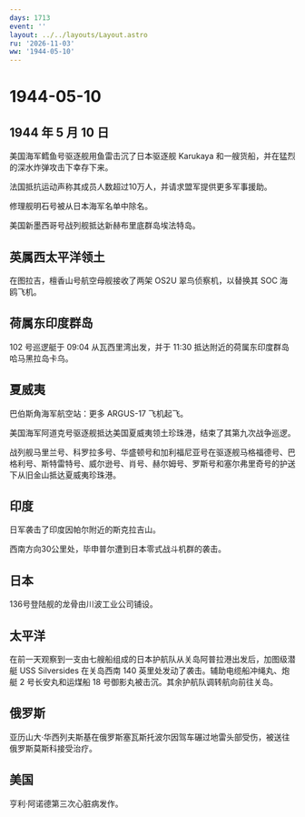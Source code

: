 ```yaml
---
days: 1713
event: ''
layout: ../../layouts/Layout.astro
ru: '2026-11-03'
ww: '1944-05-10'
---
```


# 1944-05-10

## 1944 年 5 月 10 日

美国海军鳕鱼号驱逐舰用鱼雷击沉了日本驱逐舰 Karukaya
和一艘货船，并在猛烈的深水炸弹攻击下幸存下来。

法国抵抗运动声称其成员人数超过10万人，并请求盟军提供更多军事援助。

修理舰明石号被从日本海军名单中除名。

美国新墨西哥号战列舰抵达新赫布里底群岛埃法特岛。

## 英属西太平洋领土

在图拉吉，檀香山号航空母舰接收了两架 OS2U 翠鸟侦察机，以替换其 SOC
海鸥飞机。

## 荷属东印度群岛

102 号巡逻艇于 09:04 从瓦西里湾出发，并于 11:30
抵达附近的荷属东印度群岛哈马黑拉岛卡乌。

## 夏威夷

巴伯斯角海军航空站：更多 ARGUS-17 飞机起飞。

美国海军阿道克号驱逐舰抵达美国夏威夷领土珍珠港，结束了其第九次战争巡逻。

战列舰马里兰号、科罗拉多号、华盛顿号和加利福尼亚号在驱逐舰马格福德号、巴格利号、斯特雷特号、威尔逊号、肖号、赫尔姆号、罗斯号和塞尔弗里奇号的护送下从旧金山抵达夏威夷珍珠港。

## 印度

日军袭击了印度因帕尔附近的斯克拉吉山。

西南方向30公里处，毕申普尔遭到日本零式战斗机群的袭击。

## 日本

136号登陆舰的龙骨由川波工业公司铺设。

## 太平洋

在前一天观察到一支由七艘船组成的日本护航队从关岛阿普拉港出发后，加图级潜艇
USS Silversides 在关岛西南 140 英里处发动了袭击。辅助电缆船冲绳丸、炮艇
2 号长安丸和运煤船 18 号御影丸被击沉。其余护航队调转航向前往关岛。

## 俄罗斯

亚历山大·华西列夫斯基在俄罗斯塞瓦斯托波尔因驾车碾过地雷头部受伤，被送往俄罗斯莫斯科接受治疗。

## 美国

亨利·阿诺德第三次心脏病发作。